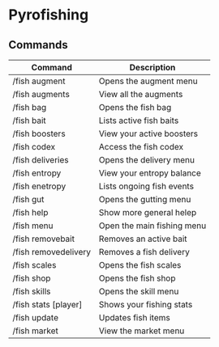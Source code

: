 # Pyrofishing

## Commands

|           Command             | Description                |
| ----------------------------- | -------------------------- |
| /fish augment                 | Opens the augment menu     |
| /fish augments                | View all the augments      |
| /fish bag                     | Opens the fish bag         |
| /fish bait                    | Lists active fish baits    | 
| /fish boosters                | View your active boosters  | 
| /fish codex                   | Access the fish codex      |
| /fish deliveries              | Opens the delivery menu    |
| /fish entropy                 | View your entropy balance  |
| /fish enetropy                | Lists ongoing fish events  |
| /fish gut                     | Opens the gutting menu     |
| /fish help                    | Show more general helep    |
| /fish menu                    | Open the main fishing menu |
| /fish removebait              | Removes an active bait     |
| /fish removedelivery <number> | Removes a fish delivery    |
| /fish scales                  | Opens the fish scales      |
| /fish shop                    | Opens the fish shop        |
| /fish skills                  | Opens the skill menu       |
| /fish stats [player]          | Shows your fishing stats   |
| /fish update                  | Updates fish items         |
| /fish market                  | View the market menu       | 
